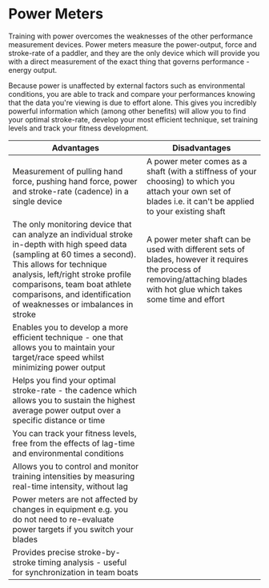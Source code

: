 # Power Meters

Training with power overcomes the weaknesses of the other performance measurement devices. Power meters measure the power-output, force and stroke-rate of a paddler, and they are the only device which will provide you with a direct measurement of the exact thing that governs performance - energy output.

Because power is unaffected by external factors such as environmental conditions, you are able to track and compare your performances knowing that the data you're viewing is due to effort alone. This gives you incredibly powerful information which (among other benefits) will allow you to find your optimal stroke-rate, develop your most efficient technique, set training levels and track your fitness development.

| Advantages | Disadvantages |
| -- | -- |
| Measurement of pulling hand force, pushing hand force, power and stroke-rate (cadence) in a single device | A power meter comes as a shaft (with a stiffness of your choosing) to which you attach your own set of blades i.e. it can't be applied to your existing shaft |
| The only monitoring device that can analyze an individual stroke in-depth with high speed data (sampling at 60 times a second). This allows for technique analysis, left/right stroke profile comparisons, team boat athlete comparisons, and identification of weaknesses or imbalances in stroke | A power meter shaft can be used with different sets of blades, however it requires the process of removing/attaching blades with hot glue which takes some time and effort |
| Enables you to develop a more efficient technique - one that allows you to maintain your target/race speed whilst minimizing power output ||
| Helps you find your optimal stroke-rate - the cadence which allows you to sustain the highest average power output over a specific distance or time ||
| You can track your fitness levels, free from the effects of lag-time and environmental conditions ||
| Allows you to control and monitor training intensities by measuring real-time intensity, without lag ||
| Power meters are not affected by changes in equipment e.g. you do not need to re-evaluate power targets if you switch your blades ||
| Provides precise stroke-by-stroke timing analysis - useful for synchronization in team boats ||
